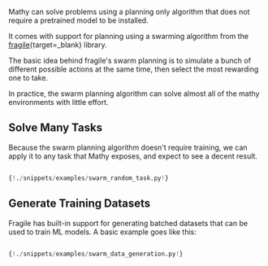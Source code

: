 Mathy can solve problems using a planning only algorithm that does not require a pretrained model to be installed.

It comes with support for planning using a swarming algorithm from the [fragile](https://github.com/FragileTech/fragile){target=\_blank} library.

The basic idea behind fragile's swarm planning is to simulate a bunch of different possible actions at the same time, then select the most rewarding one to take.

In practice, the swarm planning algorithm can solve almost all of the mathy environments with little effort.

## Solve Many Tasks

Because the swarm planning algorithm doesn't require training, we can apply it to any task that Mathy exposes, and expect to see a decent result.

```Python

{!./snippets/examples/swarm_random_task.py!}

```

## Generate Training Datasets

Fragile has built-in support for generating batched datasets that can be used to train ML models. A basic example goes like this:

```Python

{!./snippets/examples/swarm_data_generation.py!}

```
